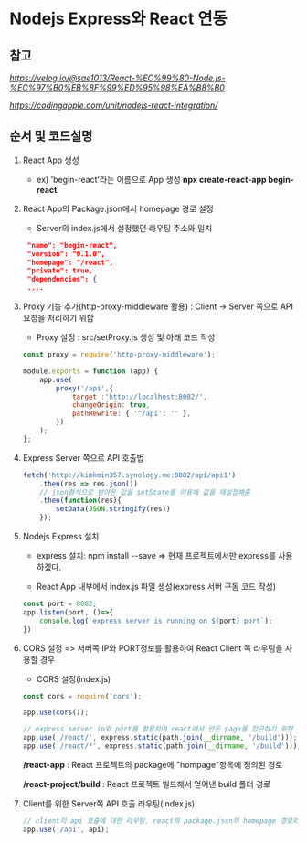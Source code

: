  # **Nodejs Express와 React 연동**

<!-- ```html
<br>
<br>
``` -->

## **참고**
*https://velog.io/@sae1013/React-%EC%99%80-Node.js-%EC%97%B0%EB%8F%99%ED%95%98%EA%B8%B0*

*https://codingapple.com/unit/nodejs-react-integration/*

## **순서 및 코드설명**
1. React App 생성
    * ex) 'begin-react'라는 이름으로 App 생성 **npx create-react-app begin-react**

2. React App의 Package.json에서 homepage 경로 설정
    * Server의 index.js에서 설정했던 라우팅 주소와 일치
   ```json
    "name": "begin-react",
    "version": "0.1.0",
    "homepage": "/react",
    "private": true,
    "dependencies": {
    ....
   ```

3. Proxy 기능 추가(http-proxy-middleware 활용) : Client -> Server 쪽으로 API 요청을 처리하기 위함
    * Proxy 설정 : src/setProxy.js 생성 및 아래 코드 작성
    ```javascript
    const proxy = require('http-proxy-middleware');

    module.exports = function (app) {
        app.use(
            proxy('/api',{
                target :'http://localhost:8082/',
                changeOrigin: true,
                pathRewrite: { '^/api': '' },
            })
        );
    };
    ```

4. Express Server 쪽으로 API 호출법
    ```javascript
    fetch('http://kimkmin357.synology.me:8082/api/api1')
        .then(res => res.json())
        // json형식으로 받아온 값을 setState를 이용해 값을 재설정해줌
        .then(function(res){
            setData(JSON.stringify(res))
        });
    ```

5. Nodejs Express 설치

    * express 설치: npm install --save => 현재 프로젝트에서만 express를 사용하겠다.

    * React App 내부에서 index.js 파일 생성(express 서버 구동 코드 작성)
    ```javascript
    const port = 8082;
    app.listen(port, ()=>{
        console.log(`express server is running on ${port} port`);
    })
    ```

6. CORS 설정 => 서버쪽 IP와 PORT정보를 활용하여 React Client 쪽 라우팅을 사용할 경우

    * CORS 설정(index.js)
    ```javascript
    const cors = require('cors');

    app.use(cors());

    // express server ip와 port를 활용하여 react에서 만든 page를 접근하기 위한 라우팅
    app.use('/react/', express.static(path.join(__dirname, '/build')));
    app.use('/react/*', express.static(path.join(__dirname, '/build')));
    ```

    **/react-app** : React 프로젝트의 package에 "hompage"항목에 정의된 경로
    
    **/react-project/build** : React 프로젝트 빌드해서 얻어낸 build 폴더 경로

7. Client를 위한 Server쪽 API 호출 라우팅(index.js)
    ```javascript
    // client의 api 호출에 대한 라우팅. react의 package.json의 homepage 경로와 일치
    app.use('/api', api);
    ```